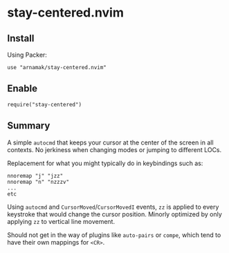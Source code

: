 # stay-centered.nvim

## Install

Using Packer:
```
use "arnamak/stay-centered.nvim"
```

## Enable
```
require("stay-centered")
```

## Summary

A simple `autocmd` that keeps your cursor at the center of the screen in all contexts.
No jerkiness when changing modes or jumping to different LOCs.

Replacement for what you might typically do in keybindings such as:
```
nnoremap "j" "jzz"
nnoremap "n" "nzzzv"
...
etc
```

Using `autocmd` and `CursorMoved`/`CursorMovedI` events, `zz` is applied to every keystroke that would change the cursor position.
Minorly optimized by only applying `zz` to vertical line movement.

Should not get in the way of plugins like `auto-pairs` or `compe`, which tend to have their own mappings for `<CR>`.
